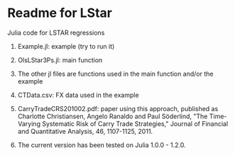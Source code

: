 Readme for LStar		
================

Julia code for LSTAR regressions

1. Example.jl: example (try to run it)

2. OlsLStar3Ps.jl: main function

3. The other jl files are functions used in the main function and/or the example

4. CTData.csv: FX data used in the example

5. CarryTradeCRS201002.pdf: paper using this approach, published as 
Charlotte Christiansen, Angelo Ranaldo and Paul Söderlind, "The Time-Varying Systematic Risk of Carry Trade Strategies," Journal of Financial and Quantitative Analysis, 46, 1107-1125, 2011. 

6. The current version has been tested on Julia 1.0.0 - 1.2.0.
